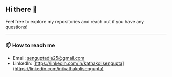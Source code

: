 ## Hi there 👋

<!--
**DIASENGUPTA/diasengupta** is a ✨ _special_ ✨ repository because its `README.md` (this file) appears on your GitHub profile.

Here are some ideas to get you started:

- 🔭 I’m currently working on ...
- 🌱 I’m currently learning ...
- 👯 I’m looking to collaborate on ...
- 🤔 I’m looking for help with ...
- 💬 Ask me about ...
- 😄 Pronouns: ...
- ⚡ Fun fact: ...
-->

Feel free to explore my repositories and reach out if you have any questions!

---

### 📫 How to reach me
- Email: [senguptadia25@gmail.com](mailto:senguptadia25@gmail.com)
- LinkedIn: [https://linkedin.com/in/kathakolisengupta](https://linkedin.com/in/kathakolisengupta)
